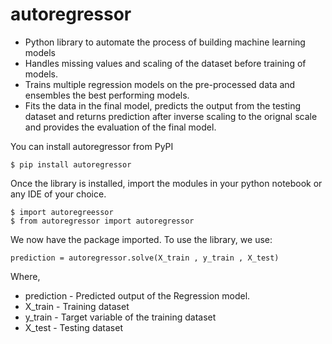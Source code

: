 # autoregressor

- Python library to automate the process of building machine learning models
- Handles missing values and scaling of the dataset before training of models.
- Trains multiple regression models on the pre-processed data and ensembles the best performing models.
- Fits the data in the final model, predicts the output from the testing dataset and returns prediction after inverse scaling to the orignal scale and provides the evaluation of the final model.


You can install autoregressor from PyPI
    
    $ pip install autoregressor
    
Once the library is installed, import the modules in your python notebook or any IDE of your choice.

    $ import autoregreessor
    $ from autoregressor import autoregressor
    
We now have the package imported. To use the library, we use:

    prediction = autoregressor.solve(X_train , y_train , X_test)
    
Where, 

* prediction - Predicted output of the Regression model.
* X_train - Training dataset
* y_train - Target variable of the training dataset
* X_test - Testing dataset
